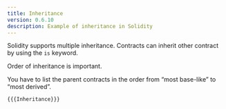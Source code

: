 ```yaml
---
title: Inheritance
version: 0.6.10
description: Example of inheritance in Solidity
---
```


Solidity supports multiple inheritance. Contracts can inherit other contract by using the `is` keyword.

Order of inheritance is important.

You have to list the parent contracts in the order from “most base-like” to “most derived”.

```solidity
{{{Inheritance}}}
```
